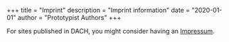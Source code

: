 +++
title = "Imprint"
description = "Imprint information"
date = "2020-01-01"
author = "Prototypist Authors"
+++

For sites published in DACH, you might consider having an [Impressum](https://www.impressum-generator.de/). 